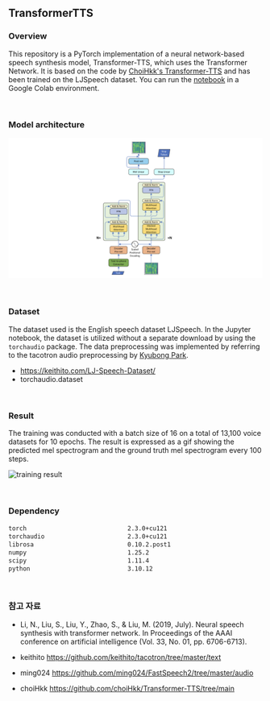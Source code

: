 ## TransformerTTS

### Overview

This repository is a PyTorch implementation of a neural network-based speech synthesis model, Transformer-TTS, which uses the Transformer Network. It is based on the code by [ChoiHkk's Transformer-TTS](https://github.com/choiHkk/Transformer-TTS/tree/main) and has been trained on the LJSpeech dataset. You can run the [notebook](https://github.com/Orca0917/TransformerTTS/blob/main/TransformerTTS.ipynb) in a Google Colab environment.

<br>

### Model architecture

![Transformer architecture](./asset/transformer-tts-architecture.png)

<br>

### Dataset

The dataset used is the English speech dataset LJSpeech. In the Jupyter notebook, the dataset is utilized without a separate download by using the `torchaudio` package. The data preprocessing was implemented by referring to the tacotron audio preprocessing by [Kyubong Park](https://github.com/Kyubyong).

* https://keithito.com/LJ-Speech-Dataset/
* torchaudio.dataset

<br>

### Result 

The training was conducted with a batch size of 16 on a total of 13,100 voice datasets for 10 epochs. The result is expressed as a gif showing the predicted mel spectrogram and the ground truth mel spectrogram every 100 steps.

![training result](./asset/transformer-tts-result.gif)

<br>

### Dependency

```text
torch                            2.3.0+cu121
torchaudio                       2.3.0+cu121
librosa                          0.10.2.post1
numpy                            1.25.2
scipy                            1.11.4
python                           3.10.12
```

<br>

### 참고 자료

* Li, N., Liu, S., Liu, Y., Zhao, S., & Liu, M. (2019, July). Neural speech synthesis with transformer network. In Proceedings of the AAAI conference on artificial intelligence (Vol. 33, No. 01, pp. 6706-6713).

* keithito https://github.com/keithito/tacotron/tree/master/text

* ming024 https://github.com/ming024/FastSpeech2/tree/master/audio

* choiHkk https://github.com/choiHkk/Transformer-TTS/tree/main

